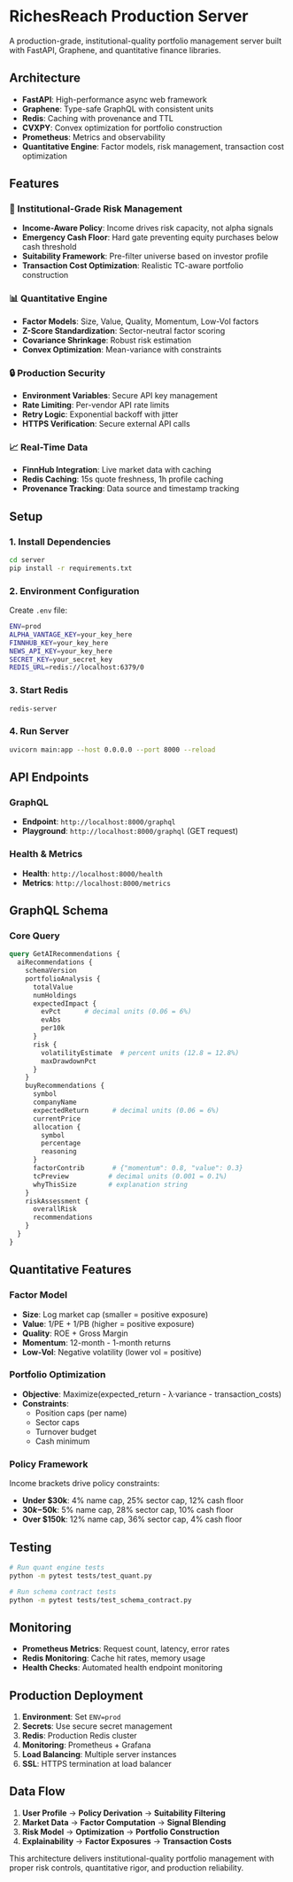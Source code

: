 # RichesReach Production Server

A production-grade, institutional-quality portfolio management server built with FastAPI, Graphene, and quantitative finance libraries.

## Architecture

- **FastAPI**: High-performance async web framework
- **Graphene**: Type-safe GraphQL with consistent units
- **Redis**: Caching with provenance and TTL
- **CVXPY**: Convex optimization for portfolio construction
- **Prometheus**: Metrics and observability
- **Quantitative Engine**: Factor models, risk management, transaction cost optimization

## Features

### 🏦 Institutional-Grade Risk Management
- **Income-Aware Policy**: Income drives risk capacity, not alpha signals
- **Emergency Cash Floor**: Hard gate preventing equity purchases below cash threshold
- **Suitability Framework**: Pre-filter universe based on investor profile
- **Transaction Cost Optimization**: Realistic TC-aware portfolio construction

### 📊 Quantitative Engine
- **Factor Models**: Size, Value, Quality, Momentum, Low-Vol factors
- **Z-Score Standardization**: Sector-neutral factor scoring
- **Covariance Shrinkage**: Robust risk estimation
- **Convex Optimization**: Mean-variance with constraints

### 🔒 Production Security
- **Environment Variables**: Secure API key management
- **Rate Limiting**: Per-vendor API rate limits
- **Retry Logic**: Exponential backoff with jitter
- **HTTPS Verification**: Secure external API calls

### 📈 Real-Time Data
- **FinnHub Integration**: Live market data with caching
- **Redis Caching**: 15s quote freshness, 1h profile caching
- **Provenance Tracking**: Data source and timestamp tracking

## Setup

### 1. Install Dependencies
```bash
cd server
pip install -r requirements.txt
```

### 2. Environment Configuration
Create `.env` file:
```bash
ENV=prod
ALPHA_VANTAGE_KEY=your_key_here
FINNHUB_KEY=your_key_here
NEWS_API_KEY=your_key_here
SECRET_KEY=your_secret_key
REDIS_URL=redis://localhost:6379/0
```

### 3. Start Redis
```bash
redis-server
```

### 4. Run Server
```bash
uvicorn main:app --host 0.0.0.0 --port 8000 --reload
```

## API Endpoints

### GraphQL
- **Endpoint**: `http://localhost:8000/graphql`
- **Playground**: `http://localhost:8000/graphql` (GET request)

### Health & Metrics
- **Health**: `http://localhost:8000/health`
- **Metrics**: `http://localhost:8000/metrics`

## GraphQL Schema

### Core Query
```graphql
query GetAIRecommendations {
  aiRecommendations {
    schemaVersion
    portfolioAnalysis {
      totalValue
      numHoldings
      expectedImpact {
        evPct      # decimal units (0.06 = 6%)
        evAbs
        per10k
      }
      risk {
        volatilityEstimate  # percent units (12.8 = 12.8%)
        maxDrawdownPct
      }
    }
    buyRecommendations {
      symbol
      companyName
      expectedReturn      # decimal units (0.06 = 6%)
      currentPrice
      allocation {
        symbol
        percentage
        reasoning
      }
      factorContrib       # {"momentum": 0.8, "value": 0.3}
      tcPreview          # decimal units (0.001 = 0.1%)
      whyThisSize        # explanation string
    }
    riskAssessment {
      overallRisk
      recommendations
    }
  }
}
```

## Quantitative Features

### Factor Model
- **Size**: Log market cap (smaller = positive exposure)
- **Value**: 1/PE + 1/PB (higher = positive exposure)
- **Quality**: ROE + Gross Margin
- **Momentum**: 12-month - 1-month returns
- **Low-Vol**: Negative volatility (lower vol = positive)

### Portfolio Optimization
- **Objective**: Maximize(expected_return - λ·variance - transaction_costs)
- **Constraints**: 
  - Position caps (per name)
  - Sector caps
  - Turnover budget
  - Cash minimum

### Policy Framework
Income brackets drive policy constraints:
- **Under $30k**: 4% name cap, 25% sector cap, 12% cash floor
- **$30k-$50k**: 5% name cap, 28% sector cap, 10% cash floor
- **Over $150k**: 12% name cap, 36% sector cap, 4% cash floor

## Testing

```bash
# Run quant engine tests
python -m pytest tests/test_quant.py

# Run schema contract tests
python -m pytest tests/test_schema_contract.py
```

## Monitoring

- **Prometheus Metrics**: Request count, latency, error rates
- **Redis Monitoring**: Cache hit rates, memory usage
- **Health Checks**: Automated health endpoint monitoring

## Production Deployment

1. **Environment**: Set `ENV=prod`
2. **Secrets**: Use secure secret management
3. **Redis**: Production Redis cluster
4. **Monitoring**: Prometheus + Grafana
5. **Load Balancing**: Multiple server instances
6. **SSL**: HTTPS termination at load balancer

## Data Flow

1. **User Profile** → **Policy Derivation** → **Suitability Filtering**
2. **Market Data** → **Factor Computation** → **Signal Blending**
3. **Risk Model** → **Optimization** → **Portfolio Construction**
4. **Explainability** → **Factor Exposures** → **Transaction Costs**

This architecture delivers institutional-quality portfolio management with proper risk controls, quantitative rigor, and production reliability.
